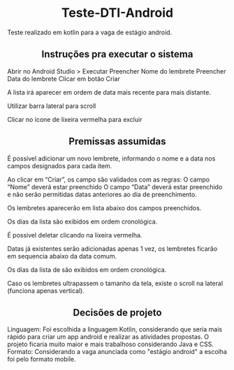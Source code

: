 
<h1 align="center">Teste-DTI-Android</h1>
Teste realizado em kotlin para a vaga de estágio android.


<h2 align="center">Instruções pra executar o sistema</h2>


Abrir no Android Studio > Executar
Preencher Nome do lembrete
Preencher Data do lembrete
Clicar em botão Criar

A lista irá aparecer em ordem de data mais recente para mais distante.

Utilizar barra lateral para scroll

Clicar no ícone de lixeira vermelha para excluir

<h2 align="center">Premissas assumidas</h2>

É possível adicionar um novo lembrete, informando o nome e a data nos campos designados para cada item.

Ao clicar em “Criar”, os campo são validados com as regras:
O campo “Nome” deverá estar preenchido
O campo “Data” deverá estar preenchido e não serão permitidas datas anteriores ao dia de preenchimento.

Os lembretes aparecerão em lista abaixo dos campos preenchidos.

Os dias da lista são exibidos em ordem cronológica.

É possivel deletar clicando na lixeira vermelha.

Datas já existentes serão adicionadas apenas 1 vez, os lembretes ficarão em sequencia abaixo da data comum.

Os dias da lista de são exibidos em ordem cronológica.

Caso os lembretes ultrapassem o tamanho da tela, existe o scroll na lateral (funciona apenas vertical).


<h2 align="center">Decisões de projeto</h2>

Linguagem:
Foi escolhida a linguagem Kotlin, considerando que seria mais rápido para criar um app android e realizar as atividades propostas.
O projeto ficaria muito maior e mais trabalhoso considerando Java e CSS.
Formato:
Considerando a vaga anunciada como "estágio android" a escolha foi pelo formato mobile.

 

